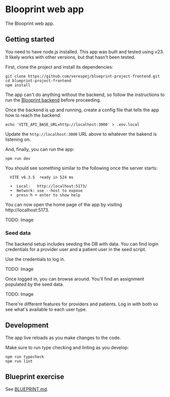 # Blooprint web app

The Blooprint web app.


## Getting started

You need to have node.js installed. This app was built and tested using v23. It likely works with other versions, but that hasn't been tested.

First, clone the project and install its dependencies:
```
git clone https://github.com/verespej/blueprint-project-frontend.git
cd blueprint-project-frontend
npm install
```

The app can't do anything without the backend, so follow the instructions to run the [Blooprint backend](https://github.com/verespej/blueprint-project-backend/) before proceeding.

Once the backend is up and running, create a config file that tells the app how to reach the backend:
```
echo 'VITE_API_BASE_URL=http://localhost:3000' > .env.local
```

Update the `http://localhost:3000` URL above to whatever the bakend is listening on.

And, finally, you can run the app:
```
npm run dev
```

You should see something similar to the following once the server starts:
```
  VITE v6.3.5  ready in 524 ms

  ➜  Local:   http://localhost:5173/
  ➜  Network: use --host to expose
  ➜  press h + enter to show help
```

You can now open the home page of the app by visiting http://localhost:5173.

TODO: Image


### Seed data

The backend setup includes seeding the DB with data. You can find login credentials for a provider user and a patient user in the seed script.

Use the credentials to log in.

TODO: Image

Once logged in, you can browse around. You'll find an assignment populated by the seed data.

TODO: Image

There're different features for providers and patients. Log in with both so see what's available to each user type.


## Development

The app live reloads as you make changes to the code.

Make sure to run type checking and linting as you develop:
```
npm run typecheck
npm run lint
```


## Blueprint exercise

See [BLUEPRINT.md](./BLUEPRINT.md).

